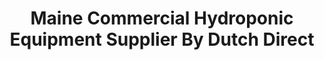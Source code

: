 ---
title: "Maine Commercial Hydroponic Equipment Supplier By Dutch Direct"
url: /bangor/maine-commercial-hydroponic-equipment-supplier-by-dutch-direct/
shop: Landwirtschaftlich
---
